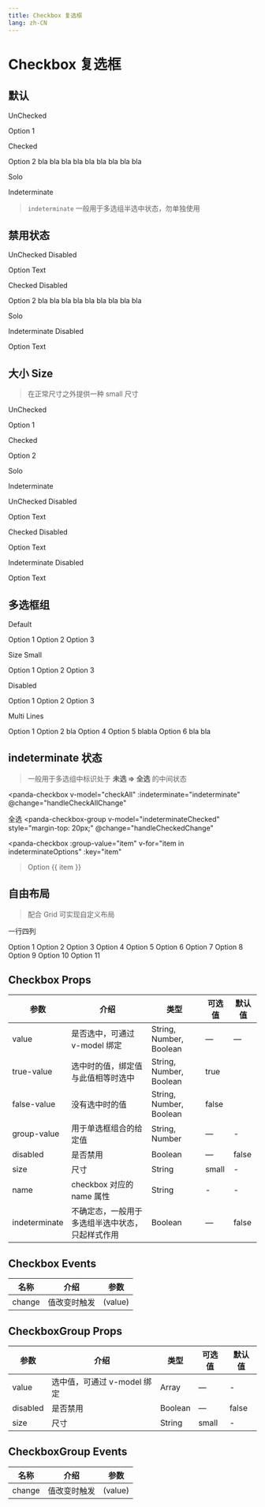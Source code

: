 ```yaml
---
title: Checkbox 复选框
lang: zh-CN
---
```


<script lang="ts" setup>
import { ref, reactive } from 'vue';
import Checkbox from '../../panda-ui/src/components/checkbox';
import { Row, Col } from '../../panda-ui/src/components/grid';

defineOptions({
  components: {
    'panda-checkbox': Checkbox,
    'panda-row': Row,
    'panda-col': Col
  }
});

const groupVal = ref([1])
const indeterminate = ref(true)
const checkAll = ref(false)
const indeterminateChecked = ref([1])
const indeterminateOptions = ref([1,2,3])
const radioVal = reactive({
  value1: false,
  value2: true,
  value3: false,
  value4: true
})
const tfVal = ref('apple')

const onChange = (val) => {
  console.log('>>> onChange', val);
}
const handleCheckAllChange = (val) => {
  indeterminateChecked.value = val ? [...(indeterminateOptions.value)] : [];
  indeterminate.value = false;
}
const handleCheckedChange = (value) => {
  let checkedCount = value.length;
  checkAll.value = checkedCount === indeterminateOptions.value.length;
  indeterminate.value = checkedCount > 0 && checkedCount < indeterminateOptions.value.length;
}
const toggleTFVal = () => {
  tfVal.value = tfVal.value === 'apple' ? false : 'apple';
}
</script>

# Checkbox 复选框

## 默认

<panda-row>
  <panda-col :span="6">
    <p>UnChecked</p>
    <panda-checkbox>Option 1</panda-checkbox>
  </panda-col>
  <panda-col :span="6">
    <p>Checked</p>
    <panda-checkbox v-model="radioVal.value2">Option 2 bla bla bla bla bla bla bla bla bla</panda-checkbox>
  </panda-col>
  <panda-col :span="6">
    <p>Solo</p>
    <panda-checkbox v-model="radioVal.value1"></panda-checkbox>
  </panda-col>
  <panda-col :span="6">
    <p>Indeterminate</p>
    <panda-checkbox v-model="radioVal.value1" indeterminate></panda-checkbox>
  </panda-col>
</panda-row>

<!-- ## 真假值测试


<panda-button type="primary" @click="toggleTFVal">toggleTFVal{{ tfVal }}</panda-button>
<panda-checkbox v-model="tfVal" true-value="apple" @change="onChange">Apple</panda-checkbox>

 -->

> `indeterminate` 一般用于多选组半选中状态，勿单独使用

## 禁用状态

<panda-row>
  <panda-col :span="6">
    <p>UnChecked Disabled</p>
    <panda-checkbox v-model="radioVal.value3" disabled>Option Text</panda-checkbox>
  </panda-col>
  <panda-col :span="6">
    <p>Checked Disabled</p>
    <panda-checkbox v-model="radioVal.value4" disabled>Option 2 bla bla bla bla bla bla bla bla bla</panda-checkbox>
  </panda-col>
  <panda-col :span="6">
    <p>Solo</p>
    <panda-checkbox v-model="radioVal.value1" disabled></panda-checkbox>
  </panda-col>
  <panda-col :span="6">
    <p>Indeterminate Disabled</p>
    <panda-checkbox v-model="radioVal.value1" indeterminate disabled>Option Text</panda-checkbox>
  </panda-col>
</panda-row>

## 大小 Size

> 在正常尺寸之外提供一种 small 尺寸

<panda-row>
  <panda-col :span="6">
    <p>UnChecked</p>
    <panda-checkbox v-model="radioVal.value1" size="small">Option 1</panda-checkbox>
  </panda-col>
  <panda-col :span="6">
    <p>Checked</p>
    <panda-checkbox v-model="radioVal.value2" size="small">Option 2</panda-checkbox>
  </panda-col>
  <panda-col :span="6">
    <p>Solo</p>
    <panda-checkbox v-model="radioVal.value1" size="small"></panda-checkbox>
  </panda-col>
  <panda-col :span="6">
    <p>Indeterminate</p>
    <panda-checkbox v-model="radioVal.value1" indeterminate size="small"></panda-checkbox>
  </panda-col>
</panda-row>

<panda-row>
  <panda-col :span="6">
    <p>UnChecked Disabled</p>
    <panda-checkbox v-model="radioVal.value3" disabled size="small">Option Text</panda-checkbox>
  </panda-col>
  <panda-col :span="6">
    <p>Checked Disabled</p>
    <panda-checkbox v-model="radioVal.value4" disabled size="small">Option Text</panda-checkbox>
  </panda-col>
  <panda-col :span="6">
    <p>Indeterminate Disabled</p>
    <panda-checkbox v-model="radioVal.value1" indeterminate disabled size="small">Option Text</panda-checkbox>
  </panda-col>
</panda-row>

## 多选框组

<panda-row>
  <panda-col :span="12">
    <p>Default</p>
    <panda-checkbox-group v-model="groupVal" @change="onChange">
      <panda-checkbox :group-value="1">Option 1</panda-checkbox>
      <panda-checkbox :group-value="2">Option 2</panda-checkbox>
      <panda-checkbox :group-value="3">Option 3</panda-checkbox>
    </panda-checkbox-group>
  </panda-col>
  <panda-col :span="12">
    <p>Size Small</p>
    <panda-checkbox-group v-model="groupVal" size="small">
      <panda-checkbox :group-value="1">Option 1</panda-checkbox>
      <panda-checkbox :group-value="2">Option 2</panda-checkbox>
      <panda-checkbox :group-value="3">Option 3</panda-checkbox>
    </panda-checkbox-group>
  </panda-col>
</panda-row>

<panda-row>
  <panda-col :span="12">
    <p>Disabled</p>
    <panda-checkbox-group v-model="groupVal" disabled>
      <panda-checkbox :group-value="1">Option 1</panda-checkbox>
      <panda-checkbox :group-value="2">Option 2</panda-checkbox>
      <panda-checkbox :group-value="3">Option 3</panda-checkbox>
    </panda-checkbox-group>
  </panda-col>
  <panda-col :span="12">
    <p>Multi Lines</p>
    <panda-checkbox-group v-model="groupVal">
      <panda-checkbox :group-value="1">Option 1</panda-checkbox>
      <panda-checkbox :group-value="2">Option 2 bla</panda-checkbox>
      <panda-checkbox :group-value="4">Option 4</panda-checkbox>
      <panda-checkbox :group-value="5" disabled>Option 5 blabla</panda-checkbox>
      <panda-checkbox :group-value="6">Option 6 bla bla</panda-checkbox>
    </panda-checkbox-group>
  </panda-col>
</panda-row>

## indeterminate 状态

> 一般用于多选组中标识处于 **未选 => 全选** 的中间状态

<panda-checkbox
  v-model="checkAll"
  :indeterminate="indeterminate"
  @change="handleCheckAllChange"
>
  全选
</panda-checkbox>
<panda-checkbox-group
  v-model="indeterminateChecked"
  style="margin-top: 20px;"
  @change="handleCheckedChange"
>
  <panda-checkbox
    :group-value="item"
    v-for="item in indeterminateOptions"
    :key="item"
  >Option {{ item }}</panda-checkbox>
</panda-checkbox-group>

## 自由布局

> 配合 Grid 可实现自定义布局

<p>一行四列</p>
<panda-checkbox-group v-model="groupVal" @change="onChange">
  <panda-row style="margin-bottom: 20px;">
    <panda-col :span="6"><panda-checkbox :group-value="1">Option 1</panda-checkbox></panda-col>
    <panda-col :span="6"><panda-checkbox :group-value="2">Option 2</panda-checkbox></panda-col>
    <panda-col :span="6"><panda-checkbox :group-value="3">Option 3</panda-checkbox></panda-col>
    <panda-col :span="6"><panda-checkbox :group-value="4">Option 4</panda-checkbox></panda-col>
  </panda-row>
  <panda-row style="margin-bottom: 20px;">
    <panda-col :span="6"><panda-checkbox :group-value="5">Option 5</panda-checkbox></panda-col>
    <panda-col :span="6"><panda-checkbox :group-value="6">Option 6</panda-checkbox></panda-col>
    <panda-col :span="6"><panda-checkbox :group-value="7">Option 7</panda-checkbox></panda-col>
    <panda-col :span="6"><panda-checkbox :group-value="8">Option 8</panda-checkbox></panda-col>
  </panda-row>
  <panda-row>
    <panda-col :span="6"><panda-checkbox :group-value="9">Option 9</panda-checkbox></panda-col>
    <panda-col :span="6"><panda-checkbox :group-value="10">Option 10</panda-checkbox></panda-col>
    <panda-col :span="6"><panda-checkbox :group-value="11">Option 11</panda-checkbox></panda-col>
  </panda-row>
</panda-checkbox-group>

## Checkbox Props

| 参数          | 介绍                                             | 类型                    | 可选值 | 默认值 |
| ------------- | ------------------------------------------------ | ----------------------- | ------ | ------ |
| value         | 是否选中，可通过 v-model 绑定                    | String, Number, Boolean | —      | —      |
| true-value    | 选中时的值，绑定值与此值相等时选中               | String, Number, Boolean | true   |
| false-value   | 没有选中时的值                                   | String, Number, Boolean | false  |
| group-value   | 用于单选框组合的给定值                           | String, Number          | —      | -      |
| disabled      | 是否禁用                                         | Boolean                 | —      | false  |
| size          | 尺寸                                             | String                  | small  | -      |
| name          | checkbox 对应的 name 属性                        | String                  | -      | -      |
| indeterminate | 不确定态，一般用于多选组半选中状态，只起样式作用 | Boolean                 | —      | false  |

## Checkbox Events

| 名称   | 介绍         | 参数    |
| ------ | ------------ | ------- |
| change | 值改变时触发 | (value) |

## CheckboxGroup Props

| 参数     | 介绍                        | 类型    | 可选值 | 默认值 |
| -------- | --------------------------- | ------- | ------ | ------ |
| value    | 选中值，可通过 v-model 绑定 | Array   | —      | -      |
| disabled | 是否禁用                    | Boolean | —      | false  |
| size     | 尺寸                        | String  | small  | -      |

## CheckboxGroup Events

| 名称   | 介绍         | 参数    |
| ------ | ------------ | ------- |
| change | 值改变时触发 | (value) |

<style scoped>
  .panda-row {
    padding: 0 20px;
  }
  p.tip {
    margin: 0;
    color: #999;
    font-size: 14px;
  }
</style>
